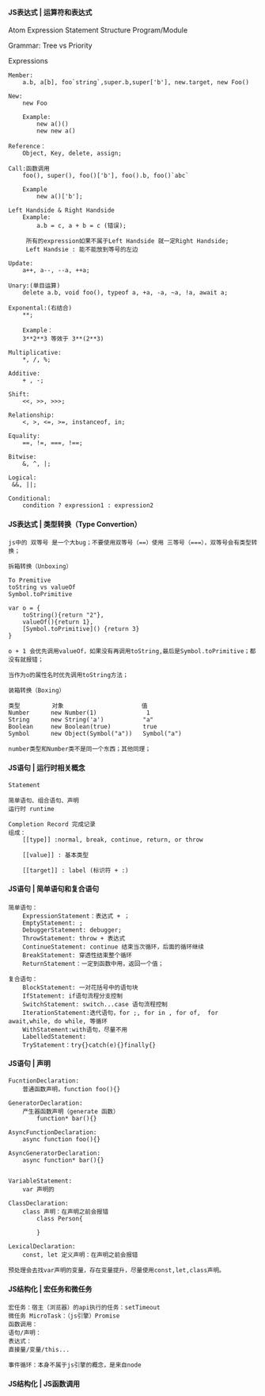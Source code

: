 #### JS表达式 | 运算符和表达式

   Atom
	 Expression
	 Statement
	 Structure
	 Program/Module


 Grammar: Tree vs Priority

 Expressions

	Member:
		a.b, a[b], foo`string`,super.b,super['b'], new.target, new Foo()
	
	New:
		new Foo

		Example:
			new a()()
			new new a()

	Reference：
		Object, Key, delete, assign;
	
	Call:函数调用
		foo(), super(), foo()['b'], foo().b, foo()`abc`

		Example 
			new a()['b'];
	
	Left Handside & Right Handside
		Example:
			a.b = c, a + b = c (错误);
		
		 所有的expression如果不属于Left Handside 就一定Right Handside;
		 Left Handsie : 能不能放到等号的左边

	Update:
		a++, a--, --a, ++a;

	Unary:(单目运算)
		delete a.b, void foo(), typeof a, +a, -a, ~a, !a, await a;

	Exponental:(右结合)
		**;

		Example：
		3**2**3 等效于 3**(2**3)

	Multiplicative:
		*, /, %;

	Additive:
		+ , -;

	Shift:
		<<, >>, >>>;
	
	Relationship:
		<, >, <=, >=, instanceof, in;
	
	Equality:
		==, !=, ===, !==;

	Bitwise:
		&, ^, |;

	Logical:
	 &&, ||;

	Conditional:
		condition ? expression1 : expression2

#### JS表达式 | 类型转换（Type Convertion）
	js中的 双等号 是一个大bug；不要使用双等号（==）使用 三等号（===），双等号会有类型转换；

	拆箱转换（Unboxing）

	To Premitive 
	toString vs valueOf
	Symbol.toPrimitive 

	var o = {
		toString(){return "2"},
		valueOf(){return 1},
		[Symbol.toPrimitive]() {return 3}
	}

	o + 1 会优先调用valueOf，如果没有再调用toString,最后是Symbol.toPrimitive；都没有就报错；

	当作为o的属性名时优先调用toString方法；	

	装箱转换（Boxing）

	类型         对象                      值
	Number      new Number(1)              1
	String      new String('a')           "a"
	Boolean     new Boolean(true)         true
	Symbol      new Object(Symbol("a"))   Symbol("a")

	number类型和Number类不是同一个东西；其他同理；


#### JS语句 | 运行时相关概念
	Statement

	简单语句、组合语句、声明
	运行时 runtime

	Completion Record 完成记录
	组成：
		[[type]] :normal, break, continue, return, or throw

		[[value]] : 基本类型

		[[target]] : label (标识符 + :)


#### JS语句 | 简单语句和复合语句
	简单语句：
		ExpressionStatement：表达式 + ；
		EmptyStatement: ;
		DebuggerStatement: debugger;
		ThrowStatement: throw + 表达式
		ContinueStatement: continue 结束当次循环，后面的循环继续
		BreakStatement: 穿透性结束整个循环
		ReturnStatement：一定到函数中用，返回一个值；

	复合语句：
		BlockStatement: 一对花括号中的语句块
		IfStatement: if语句流程分支控制
		SwitchStatement: switch...case 语句流程控制
		IterationStatement:迭代语句，for ;, for in , for of,  for await,while, do while, 等循环
		WithStatement:with语句，尽量不用
		LabelledStatement:
		TryStatement：try{}catch(e){}finally{}


#### JS语句 | 声明
	FucntionDeclaration:
		普通函数声明，function foo(){}

	GeneratorDeclaration:
		产生器函数声明（generate 函数）
			function* bar(){}

	AsyncFunctionDeclaration:
		async function foo(){}

	AsyncGeneratorDeclaration:
		async function* bar(){}


	VariableStatement:
		var 声明的

	ClassDeclaration:
		class 声明：在声明之前会报错
			class Person{

			}

	LexicalDeclaration:
		const, let 定义声明：在声明之前会报错

	预处理会去找var声明的变量，存在变量提升，尽量使用const,let,class声明。

#### JS结构化 | 宏任务和微任务
	宏任务：宿主（浏览器）的api执行的任务：setTimeout
	微任务 MicroTask：（js引擎）Promise
	函数调用：
	语句/声明：
	表达式：
	直接量/变量/this...

	事件循环：本身不属于js引擎的概念，是来自node


#### JS结构化 | JS函数调用



		
	

	
	

	 


	 


